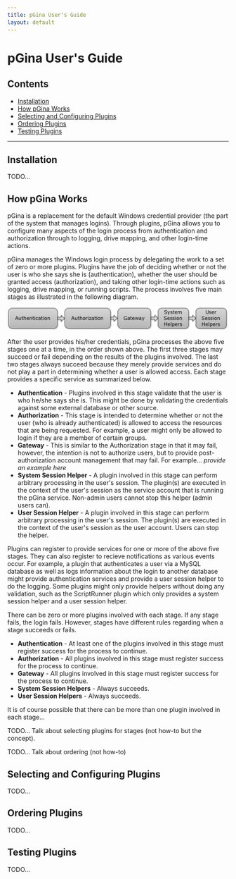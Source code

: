 ```yaml
---
title: pGina User's Guide
layout: default
---
```


pGina User's Guide
===================

## Contents
* [Installation](#install)
* [How pGina Works](#howworks)
* [Selecting and Configuring Plugins](#selecting)
* [Ordering Plugins](#ordering)
* [Testing Plugins](#testing)

--------

<h2 id="install">Installation</h2>

TODO...

<h2 id="howworks">How pGina Works</h2>

pGina is a replacement for the default Windows credential provider (the part
of the system that manages logins).  Through plugins, pGina allows you to
configure many aspects of the login process from authentication and authorization
through to logging, drive mapping, and other login-time actions.

pGina manages the Windows login process by delegating the work to a set of zero or more
plugins.  Plugins have the job of deciding whether or not the user is who she
says she is (authentication), whether the user should be granted access 
(authorization), and taking other login-time actions such as logging, drive
mapping, or running scripts.  The process involves five main stages as illustrated
in the following diagram.

![pGina stages](images/pgina_stages.png)

After the user provides his/her credentials, pGina processes the above five
stages one at a time, in the order shown above.  The first three stages may
succeed or fail depending on the results of the plugins involved.  The last
two stages always succeed because they merely provide services and do not play
a part in determining whether a user is allowed access.  Each stage provides
a specific service as summarized below.

* __Authentication__ - Plugins involved in this stage validate that the user is
  who he/she says she is.  This might be done by validating the credentials against
  some external database or other source.
* __Authorization__ - This stage is intended to determine whether or not the 
  user (who is already authenticated) is allowed to access the resources that
  are being requested.  For example, a user might only be allowed to login if 
  they are a member of certain groups.
* __Gateway__ - This is similar to the Authorization stage in that it may fail,
  however, the intention is not to authorize users, but to provide post-authorization
  account management that may fail.  For example... *provide an example here*
* __System Session Helper__ - A plugin involved in this stage can perform
  arbitrary processing in the user's session.  The plugin(s) are executed in
  the context of the user's session as the service account that is running
  the pGina service.  Non-admin users cannot stop this helper (admin users
  can).
* __User Session Helper__ - A plugin involved in this stage can perform 
  arbitrary processing in the user's session.  The plugin(s) are executed in
  the context of the user's session as the user account.  Users can stop
  the helper.
  
Plugins can register to provide services for one or more of the above five stages.
They can also register to recieve notifications as various events occur.  For
example, a plugin that authenticates a user via a MySQL database as well as logs
information about the login to another database might provide
authentication services and provide a user session helper to do the logging.
Some plugins might only provide helpers without doing any validation, such as 
the ScriptRunner plugin which only provides a system session helper and a 
user session helper.

There can be zero or more plugins involved with each stage.  If any stage fails,
the login fails.  However, stages have different rules regarding when a stage
succeeds or fails.  

* __Authentication__ - At least one of the plugins involved in this stage must register
  success for the process to continue.
* __Authorization__ - All plugins involved in this stage must register success
  for the process to continue.
* __Gateway__ - All plugins involved in this stage must register success for 
 the process to continue.
* __System Session Helpers__ - Always succeeds.
* __User Session Helpers__ - Always succeeds.

It is of course possible that there can be more than one plugin involved in
each stage...

TODO... Talk about selecting plugins for stages (not how-to but the concept).

TODO... Talk about ordering (not how-to)

<h2 id="selecting">Selecting and Configuring Plugins</h2>

TODO...

<h2 id="ordering">Ordering Plugins</h2>

TODO...

<h2 id="testing">Testing Plugins</h2>

TODO...

